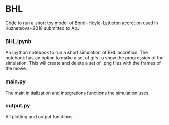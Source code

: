 # BHL
Code to run a short toy model of Bondi-Hoyle-Lyttleton accretion used in Kuznetsova+2018 submitted to ApJ

### BHL.ipynb
 An ipython notebook to run a short simulation of BHL accretion. The notebook has an option to make a set of gifs to show the progression of the simulation. This will create and delete a set of .png files with the frames of the movie. 

### main.py
 The main initialization and integrations functions the simulation uses.

### output.py
 All plotting and output functions.
